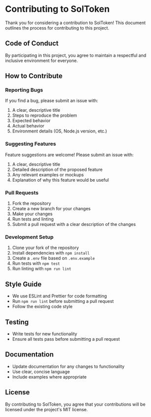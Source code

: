 # Contributing to SolToken

Thank you for considering a contribution to SolToken! This document outlines the process for contributing to this project.

## Code of Conduct

By participating in this project, you agree to maintain a respectful and inclusive environment for everyone.

## How to Contribute

### Reporting Bugs

If you find a bug, please submit an issue with:

1. A clear, descriptive title
2. Steps to reproduce the problem
3. Expected behavior
4. Actual behavior
5. Environment details (OS, Node.js version, etc.)

### Suggesting Features

Feature suggestions are welcome! Please submit an issue with:

1. A clear, descriptive title
2. Detailed description of the proposed feature
3. Any relevant examples or mockups
4. Explanation of why this feature would be useful

### Pull Requests

1. Fork the repository
2. Create a new branch for your changes
3. Make your changes
4. Run tests and linting
5. Submit a pull request with a clear description of the changes

### Development Setup

1. Clone your fork of the repository
2. Install dependencies with `npm install`
3. Create a `.env` file based on `.env.example`
4. Run tests with `npm test`
5. Run linting with `npm run lint`

## Style Guide

- We use ESLint and Prettier for code formatting
- Run `npm run lint` before submitting a pull request
- Follow the existing code style

## Testing

- Write tests for new functionality
- Ensure all tests pass before submitting a pull request

## Documentation

- Update documentation for any changes to functionality
- Use clear, concise language
- Include examples where appropriate

## License

By contributing to SolToken, you agree that your contributions will be licensed under the project's MIT license.